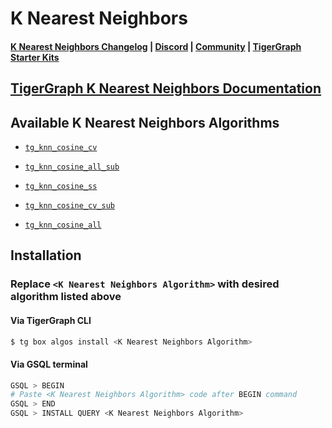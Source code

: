 
# K Nearest Neighbors

#### [K Nearest Neighbors Changelog](https://github.com/tigergraph/gsql-graph-algorithms/blob/master/algorithms/Classification/k_nearest_neighbors/CHANGELOG.md) | [Discord](https://discord.gg/vFbmPyvJJN) | [Community](https://community.tigergraph.com) | [TigerGraph Starter Kits](https://github.com/zrougamed/TigerGraph-Starter-Kits-Parser)

## [TigerGraph K Nearest Neighbors Documentation](https://docs.tigergraph.com/graph-algorithm-library/classification/k-nearest-neighbors-cosine-neighbor-similarity-all-vertices-batch)

## Available K Nearest Neighbors Algorithms 

* [`tg_knn_cosine_cv`](https://github.com/tigergraph/gsql-graph-algorithms/blob/master/algorithms/Classification/k_nearest_neighbors/tg_knn_cosine_cv.gsql)

* [`tg_knn_cosine_all_sub`](https://github.com/tigergraph/gsql-graph-algorithms/blob/master/algorithms/Classification/k_nearest_neighbors/tg_knn_cosine_all_sub.gsql)

* [`tg_knn_cosine_ss`](https://github.com/tigergraph/gsql-graph-algorithms/blob/master/algorithms/Classification/k_nearest_neighbors/tg_knn_cosine_ss.gsql)

* [`tg_knn_cosine_cv_sub`](https://github.com/tigergraph/gsql-graph-algorithms/blob/master/algorithms/Classification/k_nearest_neighbors/tg_knn_cosine_cv_sub.gsql)

* [`tg_knn_cosine_all`](https://github.com/tigergraph/gsql-graph-algorithms/blob/master/algorithms/Classification/k_nearest_neighbors/tg_knn_cosine_all.gsql)

## Installation 

### Replace `<K Nearest Neighbors Algorithm>` with desired algorithm listed above 

#### Via TigerGraph CLI

```bash
$ tg box algos install <K Nearest Neighbors Algorithm>
```

#### Via GSQL terminal

```bash
GSQL > BEGIN
# Paste <K Nearest Neighbors Algorithm> code after BEGIN command
GSQL > END 
GSQL > INSTALL QUERY <K Nearest Neighbors Algorithm>
```